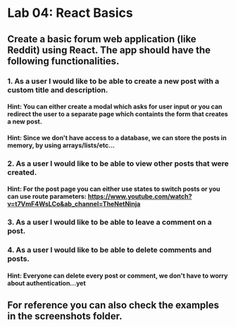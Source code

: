 # Lab 04: React Basics

## Create a basic forum web application (like Reddit) using React. The app should have the following functionalities.
### 1. As a user I would like to be able to create a new post with a custom title and description.
#### Hint: You can either create a modal which asks for user input or you can redirect the user to a separate page which containts the form that creates a new post.
#### Hint: Since we don't have access to a database, we can store the posts in memory, by using arrays/lists/etc...
### 2. As a user I would like to be able to view other posts that were created.
#### Hint: For the post page you can either use states to switch posts or you can use route parameters: https://www.youtube.com/watch?v=t7VmF4WsLCo&ab_channel=TheNetNinja
### 3. As a user I would like to be able to leave a comment on a post.
### 4. As a user I would like to be able to delete comments and posts.
#### Hint: Everyone can delete every post or comment, we don't have to worry about authentication...yet

## For reference you can also check the examples in the screenshots folder.

